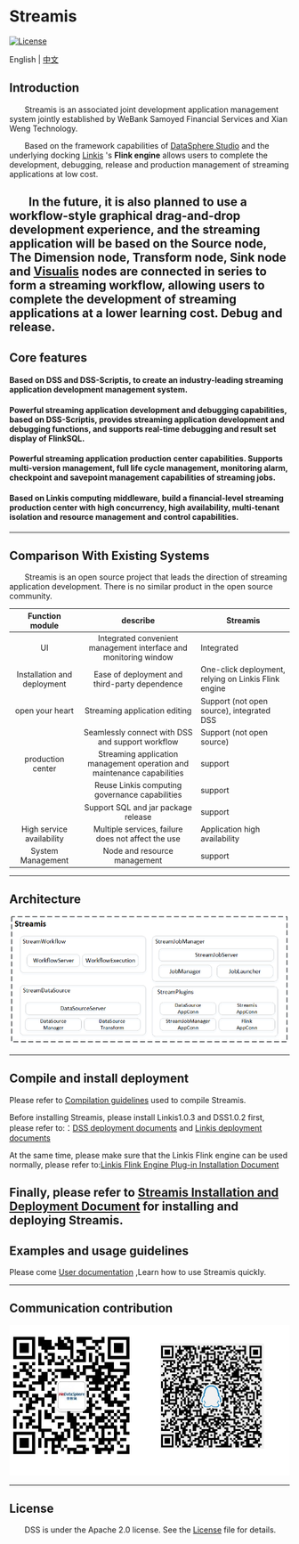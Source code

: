 # Streamis

[![License](https://img.shields.io/badge/license-Apache%202-4EB1BA.svg)](https://www.apache.org/licenses/LICENSE-2.0.html)

English | [中文](README-ZH.md)
## Introduction

&nbsp; &nbsp; &nbsp; &nbsp;Streamis is an associated joint development application management system jointly established by WeBank Samoyed Financial Services and Xian Weng Technology.

&nbsp; &nbsp; &nbsp; &nbsp;Based on the framework capabilities of [DataSphere Studio](https://github.com/WeBankFinTech/DataSphereStudio) and the underlying docking [Linkis](https://github.com/apache/incubator-linkis/blob/master/README.md) 's **Flink engine** allows users to complete the development, debugging, release and production management of streaming applications at low cost.

&nbsp; &nbsp; &nbsp; &nbsp;In the future, it is also planned to use a workflow-style graphical drag-and-drop development experience, and the streaming application will be based on the Source node,
The Dimension node, Transform node, Sink node and [Visualis](https://github.com/WeBankFinTech/Visualis) nodes are connected in series to form a streaming workflow, allowing users to complete the development of streaming applications at a lower learning cost. Debug and release.
----

## Core features

#### Based on DSS and DSS-Scriptis, to create an industry-leading streaming application development management system.

#### Powerful streaming application development and debugging capabilities, based on DSS-Scriptis, provides streaming application development and debugging functions, and supports real-time debugging and result set display of FlinkSQL.

#### Powerful streaming application production center capabilities. Supports multi-version management, full life cycle management, monitoring alarm, checkpoint and savepoint management capabilities of streaming jobs.

#### Based on Linkis computing middleware, build a financial-level streaming production center with high concurrency, high availability, multi-tenant isolation and resource management and control capabilities.

----

## Comparison With Existing Systems

&nbsp; &nbsp; &nbsp; &nbsp;Streamis is an open source project that leads the direction of streaming application development. There is no similar product in the open source community.

| Function module | describe | Streamis | 
 | :----: | :----: |-------|
| UI | Integrated convenient management interface and monitoring window | Integrated |
| Installation and deployment | Ease of deployment and third-party dependence | One-click deployment, relying on Linkis Flink engine |
| open your heart | Streaming application editing | Support (not open source), integrated DSS | 
|        | Seamlessly connect with DSS and support workflow | Support (not open source) |
|production center | Streaming application management operation and maintenance capabilities | support |
|       | Reuse Linkis computing governance capabilities | support |
|       |Support SQL and jar package release|support |
| High service availability | Multiple services, failure does not affect the use | Application high availability | 
| System Management | Node and resource management | support |
----

## Architecture

![架构](images/zh_CN/readme/architecture.png)

----

## Compile and install deployment
Please refer to [Compilation guidelines](docs/en_US/0.1.0/StreamisCompiledDocument.md) used to compile Streamis.

Before installing Streamis, please install Linkis1.0.3 and DSS1.0.2 first, please refer to:：[DSS deployment documents](https://github.com/WeBankFinTech/DataSphereStudio/blob/master/docs/en_US/ch1/DataSphereStudio_Compile_Manual.md) and [Linkis deployment documents](https://github.com/WeBankFinTech/Linkis-Doc/blob/master/en_US/Deployment_Documents/Quick_Deploy_Linkis1.0.md)

At the same time, please make sure that the Linkis Flink engine can be used normally, please refer to:[Linkis Flink Engine Plug-in Installation Document](https://github.com/WeBankFinTech/Linkis-Doc/blob/master/en_US/Deployment_Documents/EngineConnPlugin_installation_document.md)

Finally, please refer to [Streamis Installation and Deployment Document](docs/en_US/0.1.0/StreamisDeployment.md) for installing and deploying Streamis.
----
## Examples and usage guidelines
Please come [User documentation](docs/en_US/userManual/StreamisUserManual.md) ,Learn how to use Streamis quickly.

----
## Communication contribution

![comminicate](images/zh_CN/readme/communication.png)

----

## License

&nbsp; &nbsp; &nbsp; &nbsp;DSS is under the Apache 2.0 license. See the [License](LICENSE) file for details.

